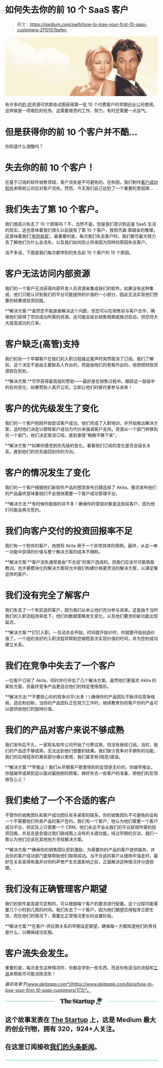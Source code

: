 # 如何失去你的前 10 个 SaaS 客户

> 原文：<https://medium.com/swlh/how-to-lose-your-first-10-saas-customers-2f10157befec>

![](img/65e155031d99bc9d681e7d2f7edf24a1.png)

有许多的[的](https://stripe.com/atlas/guides/starting-sales) [的](https://www.quora.com/How-do-I-get-my-first-10-customers-for-my-SaaS-product)资源可供那些试图获得第一批 10 个付费客户的早期创业公司使用。这样做是一项艰巨的任务。这需要艰苦的工作、努力，有时还需要一点运气。

# 但是获得你的前 10 个客户并不酷…

你知道什么很酷吗？

# 失去你的前 10 个客户！

在基于订阅的软件销售领域，客户流失是不可避免的。在秋田，我们制作[客户成功软件](https://www.akitaapp.com/)来帮助公司应对客户流失。然而，今天我们自己达到了一个重要的里程碑…

# 我们失去了第 10 个客户。

我们很高兴失去了 10 个顾客吗？不，当然不是。但是我们意识到这是 SaaS 生活的现实。这也意味着我们很久以前就有了第 10 个客户，按照杰森·莱姆金的推理，这意味着我们[‘有所收获’](https://www.saastr.com/if-you-have-10-unaffiliated-customers-in-saas-you-have-something/)。最重要的是，每次我们失去客户时，我们都尽最大努力去了解他们为什么会流失，以及我们如何防止将来因为同样的原因失去客户。

话不多说，下面是我们每次都学到的失去前 10 个客户的 10 个原因。

# 客户无法访问内部资源

我们的一个客户无法获得内部开发人员资源来集成我们的软件。如果没有这种集成，他们只能认识到我们的平台可能提供的价值的一小部分，因此无法实现他们想要的结果或投资回报。

**解决方案:**虽然您不能直接解决这个问题，但您可以在销售前与客户合作，确保他们获得了项目成功所需的资源。这可能会延长销售周期或推迟启动，但您将大大提高成功的几率。

# 客户缺乏(高管)支持

我们的另一个早期客户在我们的入职过程接近尾声时突然取消了订阅。我们了解到，这个决定不是由主要联系人作出的，而是由他们的老板作出的，他想把财政资源放在别处。

**解决方案:**尽早获得最高层的赞助——最好是在销售过程中。跟踪这一层级中的任何变化，如果赞助人离开公司，立即让他们的替代者参与进来！

# 客户的优先级发生了变化

我们的一个客户刚刚开始尝试客户成功。他们完成了入职培训，并开始推出解决方案，这时他们决定以牺牲客户成功为代价来强调客户支持。资源从一个部门转移到另一个部门，他们决定取消订阅，直到事情“稍微平静下来”。

**解决方案:**如果你感觉到优先级的变化，看看他们订阅的变化是否会延长关系，直到他们的优先级回到你的方向。

# 客户的情况发生了变化

我们的一个客户根据他们新软件产品的预测发布日期选择了 Akita。推迟发布他们的产品最终意味着他们不会很快需要一个客户成功管理平台。

**解决方法:**有时候你能做的并不多！确保你的营销对象是这些前客户，因为他们可能会再次签约。

# 我们向客户交付的投资回报率不足

我们有一个短命的客户，他想将 Akita 用于一个非常具体的用例。最终，从这一单一功能中获得的价值与整个解决方案的成本不相称。

**解决方案:**客户流失通常是由“不合适”的客户造成的，但我们应该尽可能吸取教训。也许更模块化的解决方案将允许我们构建价格更灵活的解决方案，以满足像这样的客户。

# 我们没有完全了解客户

我们失去了一个有前途的客户，因为我们从未让他们充分参与进来。这是由于当时我们的入职流程效率低下，他们的数据策略发生变化，以及他们要求的新功能出现延迟。

**解决方案:**钉钉入职。一旦动员会开始，时间就开始计时，你就要开始创造价值了。一个组织良好的入职流程将帮助您缩短首次实现价值的时间，并为您的成功建立关系。

# 我们在竞争中失去了一个客户

一位客户订阅了 Akita，同时并行评估了几个解决方案。虽然他们更喜欢 Akita 的某些方面，但最终竞争产品更适合他们的特定使用情形。

**解决方法:**不要担心你的竞争对手(太多！).确保你的产品团队不断评估竞争格局，适应和创新。当你的产品团队正在努力工作时，继续教育你的客户你的产品可以提供给他们的独特价值。

# 我们的产品对客户来说不够成熟

我们发布后不久，一家知名软件公司开始了付费试用，但没有继续订阅。当时，我们的产品还不够成熟，无法达到他们想要的结果。我们缺少竞争对手拥有的功能，我们的应用程序的某些部分难以使用，我们甚至有(喘息)错误。

**解决方案:**早推出！我们从早期客户那里得到的反馈是无价的。你越早推出，你就越早成熟到足以面对最挑剔的顾客。做好失去一些客户的准备，把他们的反馈放在心上！

# 我们卖给了一个不合适的客户

不管你的销售团队和客户成功团队有多紧密的联系，你的销售团队不可避免的会和一个不需要他们所卖产品的客户签约。我们有一个客户，他认为他们需要一个客户成功平台，但实际上只需要一个 CRM。他们永远不会从我们的平台获得所需的投资回报，并且总是会错过我们路线图上没有的关键功能。经过早期的交谈，我们一致认为他们应该在其他地方寻找解决方案。

**解决方案:**确保你的销售团队受到激励，为需要你的产品的客户提供服务，并且你的客户成功部门能够帮助他们取得成功。当不合适的客户从缝隙中溜走时，最好在关系变得有毒并对你的声誉产生负面影响之前，正面解决这种情况并分道扬镳。

# 我们没有正确管理客户期望

我们的软件是高度可定制的，可以根据每个客户的要求进行配置。这个过程可能需要几个小时到几周的时间。我们失去了一个客户，因为他们期望应用程序立即生效，而在他们的情况下，需要比正常情况更长的设置阶段。

**解决方案:**在客户-供应商关系的早期设定期望。确保每一方都知道他们的责任是什么，以确保成功实施。

# 客户流失会发生。

重要的是，每次发生这种情况时，你都会学到一些东西，而且你有适当的流程和[工具](https://www.akitaapp.com/)来帮助尽可能消除流失！

*最初发表于*[*www.akitaapp.com*](https://www.akitaapp.com/blog/how-to-lose-your-first-10-saas-customers/173)*。*

[![](img/308a8d84fb9b2fab43d66c117fcc4bb4.png)](https://medium.com/swlh)

## 这个故事发表在 [The Startup](https://medium.com/swlh) 上，这是 Medium 最大的创业刊物，拥有 320，924+人关注。

## 在这里订阅接收[我们的头条新闻](http://growthsupply.com/the-startup-newsletter/)。

[![](img/b0164736ea17a63403e660de5dedf91a.png)](https://medium.com/swlh)